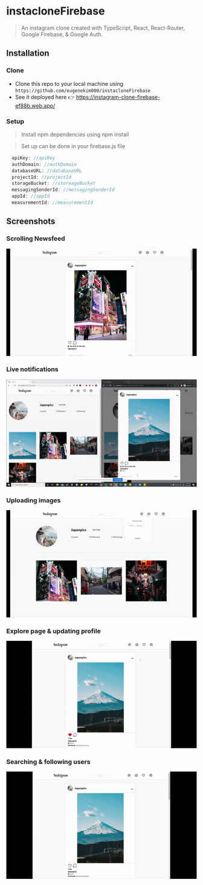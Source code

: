 # instacloneFirebase

> An instagram clone created with TypeScript, React, React-Router, Google Firebase, & Google Auth.

## Installation

### Clone

- Clone this repo to your local machine using `https://github.com/eugenekim000/instacloneFirebase`
- See it deployed here 👉 https://instagram-clone-firebase-ef88b.web.app/

### Setup

> Install npm dependencies using npm install

> Set up can be done in your firebase.js file

```javascript
  apiKey: //apiKey
  authDomain: //authDomain
  databaseURL: //databaseURL
  projectId: //projectId
  storageBucket: //storeageBucket
  messagingSenderId: //messagingSenderId
  appId: //appId
  measurementId: //measurementId
```

## Screenshots
### Scrolling Newsfeed
![Showcase GIF](/screenshots/gif3.gif)
### Live notifications
![Showcase GIF](/screenshots/gif1.gif)
### Uploading images
![Showcase GIF](/screenshots/gif2.gif)
### Explore page & updating profile
![Showcase GIF](/screenshots/gif4.gif)
### Searching & following users
![Showcase GIF](/screenshots/gif5.gif)

